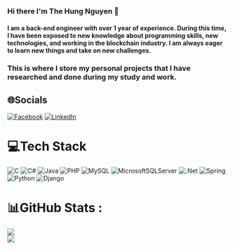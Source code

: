 
### Hi there I'm The Hung Nguyen 👋
#### I am a back-end engineer with over 1 year of experience. During this time, I have been exposed to new knowledge about programming skills, new technologies, and working in the blockchain industry. I am always eager to learn new things and take on new challenges.
### This is where I store my personal projects that I have researched and done during my study and work.

## 🌐Socials
[![Facebook](https://img.shields.io/badge/Facebook-%231877F2.svg?logo=Facebook&logoColor=white)](https://facebook.com//hungnguyen8a1/) [![LinkedIn](https://img.shields.io/badge/LinkedIn-%230077B5.svg?logo=linkedin&logoColor=white)](https://linkedin.com/in//thehungnguyenct/)

# 💻Tech Stack
![C](https://img.shields.io/badge/c-%2300599C.svg?style=for-the-badge&logo=c&logoColor=white) ![C#](https://img.shields.io/badge/c%23-%23239120.svg?style=for-the-badge&logo=c-sharp&logoColor=white) ![Java](https://img.shields.io/badge/java-%23ED8B00.svg?style=for-the-badge&logo=java&logoColor=white) ![PHP](https://img.shields.io/badge/php-%23777BB4.svg?style=for-the-badge&logo=php&logoColor=white) ![MySQL](https://img.shields.io/badge/mysql-%2300f.svg?style=for-the-badge&logo=mysql&logoColor=white) ![MicrosoftSQLServer](https://img.shields.io/badge/Microsoft%20SQL%20Sever-CC2927?style=for-the-badge&logo=microsoft%20sql%20server&logoColor=white) ![.Net](https://img.shields.io/badge/.NET-5C2D91?style=for-the-badge&logo=.net&logoColor=white) ![Spring](https://img.shields.io/badge/spring-%236DB33F.svg?style=for-the-badge&logo=spring&logoColor=white) ![Python](https://img.shields.io/badge/python-3670A0?style=for-the-badge&logo=python&logoColor=ffdd54) ![Django](https://img.shields.io/badge/django-%23092E20.svg?style=for-the-badge&logo=django&logoColor=white)
# 📊GitHub Stats :
![](https://github-readme-stats.vercel.app/api?username=hungctu&theme=dark&hide_border=false&include_all_commits=false&count_private=false)<br/>
![](https://github-readme-streak-stats.herokuapp.com/?user=hungctu&theme=dark&hide_border=false)<br/>


